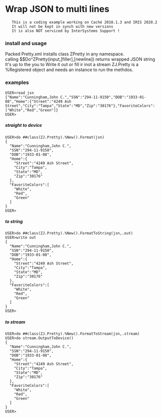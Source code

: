 # Wrap JSON to multi lines
~~~
   This is a coding example working on Caché 2018.1.3 and IRIS 2020.2
   It will not be kept in synch with new versions   
   It is also NOT serviced by InterSystems Support !
~~~

### install and usage ###  
Packed Pretty.xml installs class ZPretty in any namespace.  
calling $$Do^ZPretty(input,\[filler],\[newline]) returns wrapped JSON string 
It's up to the you to Write it out or fill ir inot a stream
ZJ.Pretty is a %Registered object and needs an instance to run the methdos.

### examples ###  
~~~
USER>read jsn
{"Name":"Cunningham,John C.","SSN":"294-11-9150","DOB":"1933-01-08","Home":{"Street":"4249 Ash Street","City":"Tampa","State":"MD","Zip":"30176"},"FavoriteColors":["White","Red","Green"]}
USER>
~~~~  
##### straight to device #####   
~~~
USER>do ##class(ZJ.Pretty).%New().Format(jsn)
{
  "Name":"Cunningham,John C.",
  "SSN":"294-11-9150",
  "DOB":"1933-01-08",
  "Home":{
    "Street":"4249 Ash Street",
    "City":"Tampa",
    "State":"MD",
    "Zip":"30176"
  },
  "FavoriteColors":[
    "White",
    "Red",
    "Green"
  ]
}
USER>
~~~

##### to string #####   
~~~
USER>do ##class(ZJ.Pretty).%New().FormatToString(jsn,.out)
USER>write out
{
  "Name":"Cunningham,John C.",
  "SSN":"294-11-9150",
  "DOB":"1933-01-08",
  "Home":{
    "Street":"4249 Ash Street",
    "City":"Tampa",
    "State":"MD",
    "Zip":"30176"
  },
  "FavoriteColors":[
    "White",
    "Red",
    "Green"
  ]
}
USER>
~~~

##### to stream #####   
~~~
USER>do ##class(ZJ.Pretty).%New().FormatToStream(jsn,.stream)
USER>do stream.OutputToDevice()
{
  "Name":"Cunningham,John C.",
  "SSN":"294-11-9150",
  "DOB":"1933-01-08",
  "Home":{
    "Street":"4249 Ash Street",
    "City":"Tampa",
    "State":"MD",
    "Zip":"30176"
  },
  "FavoriteColors":[
    "White",
    "Red",
    "Green"
  ]
}
USER>
~~~

